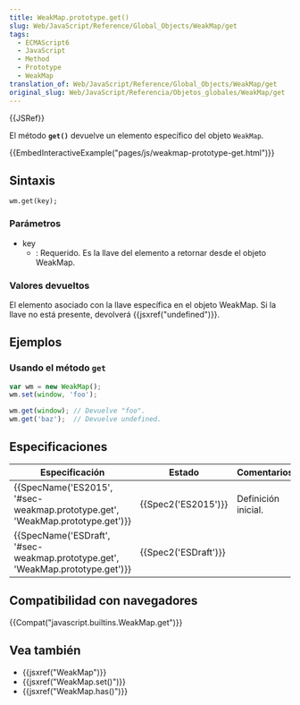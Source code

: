 ```yaml
---
title: WeakMap.prototype.get()
slug: Web/JavaScript/Reference/Global_Objects/WeakMap/get
tags:
  - ECMAScript6
  - JavaScript
  - Method
  - Prototype
  - WeakMap
translation_of: Web/JavaScript/Reference/Global_Objects/WeakMap/get
original_slug: Web/JavaScript/Referencia/Objetos_globales/WeakMap/get
---
```

{{JSRef}}

El método **`get()`** devuelve un elemento específico del objeto `WeakMap`.

{{EmbedInteractiveExample("pages/js/weakmap-prototype-get.html")}}

## Sintaxis

```
wm.get(key);
```

### Parámetros

- key
  - : Requerido. Es la llave del elemento a retornar desde el objeto WeakMap.

### Valores devueltos

El elemento asociado con la llave específica en el objeto WeakMap. Si la llave no está presente, devolverá {{jsxref("undefined")}}.

## Ejemplos

### Usando el método `get`

```js
var wm = new WeakMap();
wm.set(window, 'foo');

wm.get(window); // Devuelve "foo".
wm.get('baz');  // Devuelve undefined.
```

## Especificaciones

| Especificación                                                                                           | Estado                       | Comentarios         |
| -------------------------------------------------------------------------------------------------------- | ---------------------------- | ------------------- |
| {{SpecName('ES2015', '#sec-weakmap.prototype.get', 'WeakMap.prototype.get')}} | {{Spec2('ES2015')}}     | Definición inicial. |
| {{SpecName('ESDraft', '#sec-weakmap.prototype.get', 'WeakMap.prototype.get')}} | {{Spec2('ESDraft')}} |                     |

## Compatibilidad con navegadores

{{Compat("javascript.builtins.WeakMap.get")}}

## Vea también

- {{jsxref("WeakMap")}}
- {{jsxref("WeakMap.set()")}}
- {{jsxref("WeakMap.has()")}}
